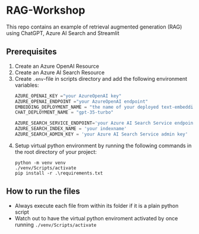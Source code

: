 # RAG-Workshop
This repo contains an example of retrieval augmented generation (RAG) using ChatGPT, Azure AI Search and Streamlit

## Prerequisites

1. Create an Azure OpenAI Resource
2. Create an Azure AI Search Resource
3. Create `.env`-file in scripts directory and add the following environment variables:
    ```python 
    AZURE_OPENAI_KEY ="your AzureOpenAI key" 
    AZURE_OPENAI_ENDPOINT ="your AzureOpenAI endpoint"
    EMBEDDING_DEPLOYMENT_NAME = "the name of your deployed text-embedding model"
    CHAT_DEPLOYMENT_NAME = "gpt-35-turbo"

    AZURE_SEARCH_SERVICE_ENDPOINT='your Azure AI Search Service endpoint'
    AZURE_SEARCH_INDEX_NAME = 'your indexname'
    AZURE_SEARCH_ADMIN_KEY = 'your Azure AI Search Service admin key'
    ```
4. Setup virtual python environment by running the following commands in the root directory of your project:
    ```
    python -m venv venv
    ./venv/Scripts/activate
    pip install -r .\requirements.txt
    ```

## How to run the files
- Always execute each file from within its folder if it is a plain python script
- Watch out to have the virtual python enviroment activated by once running `./venv/Scripts/activate`
